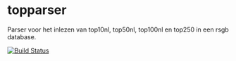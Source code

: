 # topparser

Parser voor het inlezen van top10nl, top50nl, top100nl en top250 in een rsgb database.

[![Build Status](https://travis-ci.org/B3Partners/topparser.svg?branch=master)](https://travis-ci.org/B3Partners/topparser)
